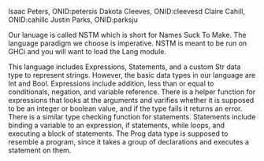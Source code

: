 Isaac Peters, 	ONID:petersis
Dakota Cleeves,	ONID:cleevesd
Claire Cahill,	ONID:cahillc
Justin Parks,	ONID:parksju


Our lanuage is called NSTM which is short for Names Suck To Make. The language paradigm we choose is imperative. NSTM is meant to be run on GHCi and you will want to load the Lang module. 

This language includes Expressions, Statements, and a custom Str data type to represent strings. However, the basic data types in our language are Int and Bool. Expressions include addition, less than or equal to conditionals, negation, and variable reference. There is a helper function for expressions that looks at the arguments and varifies whether it is supposed to be an integer or boolean value, and if the type fails it returns an error. There is a similar type checking function for statements. Statements include binding a variable to an expression, if statements, while loops, and executing a block of statements. The Prog data type is supposed to resemble a program, since it takes a group of declarations and executes a statement on them. 